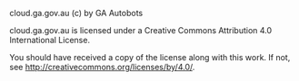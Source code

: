 cloud.ga.gov.au (c) by GA Autobots

cloud.ga.gov.au is licensed under a
Creative Commons Attribution 4.0 International License.

You should have received a copy of the license along with this
work. If not, see http://creativecommons.org/licenses/by/4.0/.
